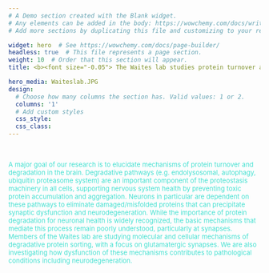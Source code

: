 ```yaml
---
# A Demo section created with the Blank widget.
# Any elements can be added in the body: https://wowchemy.com/docs/writing-markdown-latex/
# Add more sections by duplicating this file and customizing to your requirements.

widget: hero  # See https://wowchemy.com/docs/page-builder/
headless: true  # This file represents a page section.
weight: 10  # Order that this section will appear.
title: <b><font size="-0.05"> The Waites lab studies protein turnover and degradation in the nervous system </b></font>

hero_media: Waiteslab.JPG
design:
  # Choose how many columns the section has. Valid values: 1 or 2.
  columns: '1'
  # Add custom styles
  css_style:
  css_class:
---
```


<br>

<font size="-1"> <p style="color:turquoise"> A major goal of our research is to elucidate mechanisms of protein turnover and degradation in the brain. Degradative pathways (e.g. endolysosomal, autophagy, ubiquitin proteasome system) are an important component of the proteostasis machinery in all cells, supporting nervous system health by preventing toxic protein accumulation and aggregation. Neurons in particular are dependent on these pathways to eliminate damaged/misfolded proteins that can precipitate synaptic dysfunction and neurodegeneration. While the importance of protein degradation for neuronal health is widely recognized, the basic mechanisms that mediate this process remain poorly understood, particularly at synapses. Members of the Waites lab are studying molecular and cellular mechanisms of degradative protein sorting, with a focus on glutamatergic synapses. We are also investigating how dysfunction of these mechanisms contributes to pathological conditions including neurodegeneration.</font> </p>

